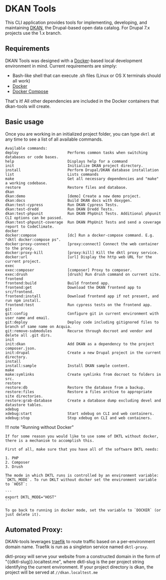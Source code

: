 # DKAN Tools

This CLI application provides tools for implementing, developing, and maintaining [DKAN](https://github.com/GetDKAN/dkan), the Drupal-based open data catalog. For Drupal 7.x projects use the 1.x branch.

## Requirements

DKAN Tools was designed with a [Docker](https://www.docker.com/)-based local development environment in mind. Current requirements are simply:

* Bash-like shell that can execute .sh files (Linux or OS X terminals should all work)
* [Docker](https://www.docker.com/get-docker)
* [Docker Compose](https://docs.docker.com/compose/)

That's it! All other dependencies are included in the Docker containers that dkan-tools will create.

## Basic usage

Once you are working in an initialized project folder, you can type `dktl` at any time to see a list of all available commands.

    Available commands:
    deploy                      Performs common tasks when switching databases or code bases.
    help                        Displays help for a command
    init                        Initialize DKAN project directory.
    install                     Perform Drupal/DKAN database installation
    list                        Lists commands
    make                        Get all necessary dependencies and "make" a working codebase.
    restore                     Restore files and database.
    dkan
    dkan:demo                   [demo] Create a new demo project.
    dkan:docs                   Build DKAN docs with doxygen.
    dkan:test-cypress           Run DKAN Cypress Tests.
    dkan:test-dredd             Run DKAN Dredd Tests.
    dkan:test-phpunit           Run DKAN PhpUnit Tests. Additional phpunit CLI options can be passed.
    dkan:test-phpunit-coverage  Run DKAN PhpUnit Tests and send a coverage report to CodeClimate.
    docker
    docker:compose              [dc] Run a docker-compose command. E.g. "dktl docker:compose ps".
    docker:proxy-connect        [proxy:connect] Connect the web container to the proxy.
    docker:proxy-kill           [proxy:kill] Kill the dktl proxy service.
    docker:url                  [url] Display the http web URL for the current project.
    exec
    exec:composer               [composer] Proxy to composer.
    exec:drush                  [drush] Run drush command on current site.
    frontend
    frontend:build              Build frontend app.
    frontend:get                Download the DKAN frontend app to src/frontend.
    frontend:install            Download frontend app if not present, and run npm install.
    frontend:test               Run cypress tests on the frontend app.
    git
    git:config                  Configure git in current environment with user name and email.
    git:deploy                  Deploy code including gitignored files to branch of same name on Acquia.
    git:remove-submodules       Recurse through docroot and vendor and delete all .git dirs.
    init
    init:dkan                   Add DKAN as a dependency to the project composer.json.
    init:drupal                 Create a new Drupal project in the current directory.
    install
    install:sample              Install DKAN sample content.
    make
    make:symlinks               Create symlinks from docroot to folders in src.
    restore
    restore:db                  Restore the database from a backup.
    restore:files               Restore a files archive to appropriate site directories.
    restore:grab-database       Create a database dump excluding devel and datastore tables.
    xdebug
    xdebug:start                Start xdebug on CLI and web containers.
    xdebug:stop                 Stop xdebug on CLI and web containers.

!!! note "Running without Docker"

    If for some reason you would like to use some of DKTL without docker, there is a mechanism to accomplish this.

    First of all, make sure that you have all of the software DKTL needs:

    1. PHP
    2. Composer
    3. Drush

    The mode in which DKTL runs is controlled by an environment variable: `DKTL_MODE`. To run DKLT without docker set the environment variable to `HOST`:

    ```
    export DKTL_MODE="HOST"
    ```

    To go back to running in docker mode, set the variable to `DOCKER` (or just delete it).


## Automated Proxy:

DKAN-tools leverages [traefik](https://docs.traefik.io/) to route traffic based on a per-environment domain name. Traefik is run as a singleton service named `dktl-proxy`.

dktl-proxy will serve your website from a constructed domain in the form of "{{dktl-slug}}.localtest.me", where dktl-slug is the per project string identifying the current environment. If your project directory is dkan, the project will be served at `//dkan.localtest.me`
